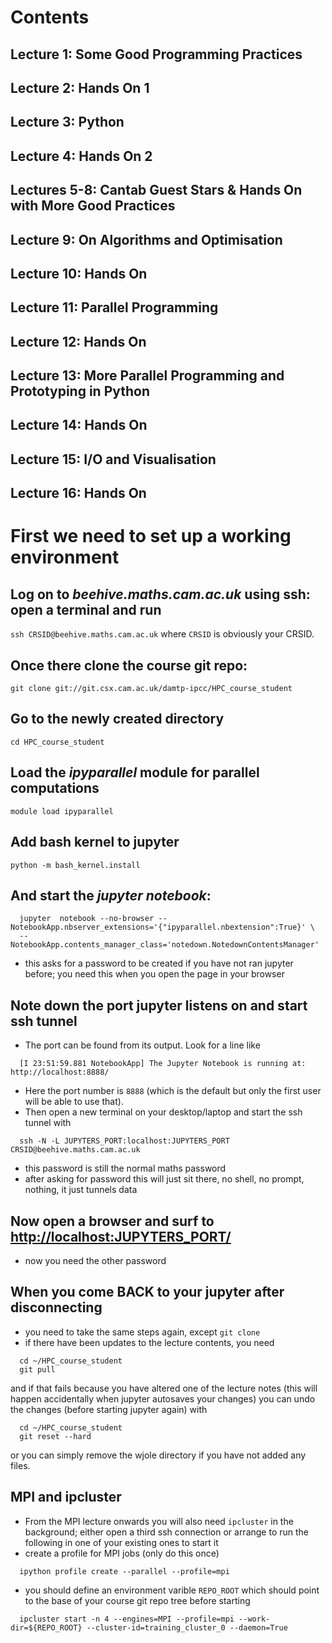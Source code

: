 Contents
========

Lecture 1: Some Good Programming Practices
------------------------------------------

Lecture 2: Hands On 1
---------------------

Lecture 3: Python
-----------------

Lecture 4: Hands On 2
---------------------

Lectures 5-8: Cantab Guest Stars & Hands On with More Good Practices
--------------------------------------------------------------------

Lecture 9: On Algorithms and Optimisation
-----------------------------------------

Lecture 10: Hands On
--------------------

Lecture 11: Parallel Programming
--------------------------------

Lecture 12: Hands On
--------------------

Lecture 13: More Parallel Programming and Prototyping in Python
---------------------------------------------------------------

Lecture 14: Hands On
--------------------

Lecture 15: I/O and Visualisation
---------------------------------

Lecture 16: Hands On
--------------------

First we need to set up a working environment
=============================================

Log on to *beehive.maths.cam.ac.uk* using ssh: open a terminal and run
----------------------------------------------------------------------

`ssh CRSID@beehive.maths.cam.ac.uk` where `CRSID` is obviously your CRSID.

Once there clone the course git repo:
-------------------------------------

`git clone git://git.csx.cam.ac.uk/damtp-ipcc/HPC_course_student`

Go to the newly created directory
---------------------------------

`cd HPC_course_student`

Load the *ipyparallel* module for parallel computations
-------------------------------------------------------

`module load ipyparallel`

Add bash kernel to jupyter
--------------------------

`python -m bash_kernel.install`

And start the *jupyter notebook*:
---------------------------------

``` {.bash}
  jupyter  notebook --no-browser --NotebookApp.nbserver_extensions='{"ipyparallel.nbextension":True}' \
  --NotebookApp.contents_manager_class='notedown.NotedownContentsManager'
```

-   this asks for a password to be created if you have not ran jupyter before; you need this when you open the page in your browser

Note down the port jupyter listens on and start ssh tunnel
----------------------------------------------------------

-   The port can be found from its output. Look for a line like

``` {.bash}
  [I 23:51:59.881 NotebookApp] The Jupyter Notebook is running at: http://localhost:8888/
```

-   Here the port number is `8888` (which is the default but only the first user will be able to use that).
-   Then open a new terminal on your desktop/laptop and start the ssh tunnel with

``` {.bash}
  ssh -N -L JUPYTERS_PORT:localhost:JUPYTERS_PORT CRSID@beehive.maths.cam.ac.uk
```

-   this password is still the normal maths password
-   after asking for password this will just sit there, no shell, no prompt, nothing, it just tunnels data

Now open a browser and surf to [http://localhost:JUPYTERS\_PORT/](http://localhost:JUPYTERS_PORT/)
--------------------------------------------------------------------------------------------------

-   now you need the other password

When you come BACK to your jupyter after disconnecting
------------------------------------------------------

-   you need to take the same steps again, except `git clone`
-   if there have been updates to the lecture contents, you need

``` {.bash}
  cd ~/HPC_course_student
  git pull
```

and if that fails because you have altered one of the lecture notes (this will happen accidentally when jupyter autosaves your changes) you can undo the changes (before starting jupyter again) with

``` {.bash}
  cd ~/HPC_course_student
  git reset --hard 
```

or you can simply remove the wjole directory if you have not added any files.

MPI and ipcluster
-----------------

-   From the MPI lecture onwards you will also need `ipcluster` in the background; either open a third ssh connection or arrange to run the following in one of your existing ones to start it
-   create a profile for MPI jobs (only do this once)

``` {.bash}
  ipython profile create --parallel --profile=mpi
```

-   you should define an environment varible `REPO_ROOT` which should point to the base of your course git repo tree before starting

``` {.ash}
  ipcluster start -n 4 --engines=MPI --profile=mpi --work-dir=${REPO_ROOT} --cluster-id=training_cluster_0 --daemon=True 
